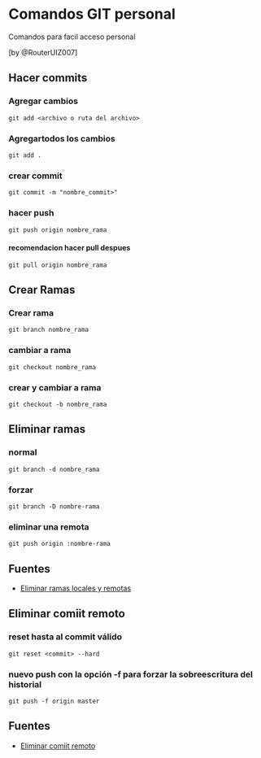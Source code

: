 # Comandos GIT personal

Comandos para facil acceso personal

[by @RouterUIZ007]

## Hacer commits
### Agregar cambios
```git
git add <archivo o ruta del archivo>
```
### Agregartodos los cambios
```git
git add .
```
### crear commit
```git
git commit -m "nombre_commit>"
```
### hacer push
```git
git push origin nombre_rama
```
#### recomendacion hacer pull despues
```git
git pull origin nombre_rama
```


## Crear Ramas
### Crear rama
```git
git branch nombre_rama
```
### cambiar a rama
```git
git checkout nombre_rama
```
### crear y cambiar a rama
```git
git checkout -b nombre_rama
```

## Eliminar ramas
### normal
```git
git branch -d nombre_rama
```
### forzar
```git
git branch -D nombre-rama
```
### eliminar una remota
```git
git push origin :nombre-rama
```
## Fuentes

* [Eliminar ramas locales y remotas](https://vabadus.es/blog/otros/trabajando-con-git-eliminar-ramas-locales-y-remotas)

## Eliminar comiit remoto
### reset hasta al commit <commit> válido
```git
git reset <commit> --hard
```
### nuevo push con la opción -f para forzar la sobreescritura del historial
```git
git push -f origin master
```

## Fuentes
* [Eliminar comiit remoto](https://es.stackoverflow.com/questions/624/c%C3%B3mo-eliminar-commits-del-historial-que-ya-fueron-subidos-al-origen)
